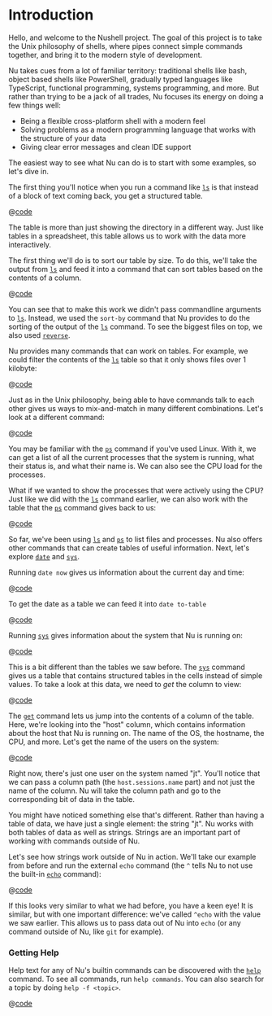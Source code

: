 # Introduction

Hello, and welcome to the Nushell project. The goal of this project is to take the Unix philosophy of shells, where pipes connect simple commands together, and bring it to the modern style of development.

Nu takes cues from a lot of familiar territory: traditional shells like bash, object based shells like PowerShell, gradually typed languages like TypeScript, functional programming, systems programming, and more. But rather than trying to be a jack of all trades, Nu focuses its energy on doing a few things well:

- Being a flexible cross-platform shell with a modern feel
- Solving problems as a modern programming language that works with the structure of your data
- Giving clear error messages and clean IDE support

The easiest way to see what Nu can do is to start with some examples, so let's dive in.

The first thing you'll notice when you run a command like [`ls`](commands/ls.md) is that instead of a block of text coming back, you get a structured table.

@[code](@snippets/introduction/ls_example.sh)

The table is more than just showing the directory in a different way. Just like tables in a spreadsheet, this table allows us to work with the data more interactively.

The first thing we'll do is to sort our table by size. To do this, we'll take the output from [`ls`](commands/ls.md) and feed it into a command that can sort tables based on the contents of a column.

@[code](@snippets/introduction/ls_sort_by_reverse_example.sh)

You can see that to make this work we didn't pass commandline arguments to [`ls`](commands/ls.md). Instead, we used the `sort-by` command that Nu provides to do the sorting of the output of the [`ls`](commands/ls.md) command. To see the biggest files on top, we also used [`reverse`](commands/reverse.md).

Nu provides many commands that can work on tables. For example, we could filter the contents of the [`ls`](commands/ls.md) table so that it only shows files over 1 kilobyte:

@[code](@snippets/introduction/ls_where_example.sh)

Just as in the Unix philosophy, being able to have commands talk to each other gives us ways to mix-and-match in many different combinations. Let's look at a different command:

@[code](@snippets/introduction/ps_example.sh)

You may be familiar with the [`ps`](commands/ps.md) command if you've used Linux. With it, we can get a list of all the current processes that the system is running, what their status is, and what their name is. We can also see the CPU load for the processes.

What if we wanted to show the processes that were actively using the CPU? Just like we did with the [`ls`](commands/ls.md) command earlier, we can also work with the table that the [`ps`](commands/ps.md) command gives back to us:

@[code](@snippets/introduction/ps_where_example.sh)

So far, we've been using [`ls`](commands/ls.md) and [`ps`](commands/ps.md) to list files and processes. Nu also offers other commands that can create tables of useful information. Next, let's explore [`date`](commands/date.md) and [`sys`](commands/sys.md).

Running `date now` gives us information about the current day and time:

@[code](@snippets/introduction/date_example.sh)

To get the date as a table we can feed it into `date to-table`

@[code](@snippets/introduction/date_table_example.sh)

Running [`sys`](commands/sys.md) gives information about the system that Nu is running on:

@[code](@snippets/introduction/sys_example.sh)

This is a bit different than the tables we saw before. The [`sys`](commands/sys.md) command gives us a table that contains structured tables in the cells instead of simple values. To take a look at this data, we need to _get_ the column to view:

@[code](@snippets/introduction/sys_get_example.sh)

The [`get`](commands/get.md) command lets us jump into the contents of a column of the table. Here, we're looking into the "host" column, which contains information about the host that Nu is running on. The name of the OS, the hostname, the CPU, and more. Let's get the name of the users on the system:

@[code](@snippets/introduction/sys_get_nested_example.sh)

Right now, there's just one user on the system named "jt". You'll notice that we can pass a column path (the `host.sessions.name` part) and not just the name of the column. Nu will take the column path and go to the corresponding bit of data in the table.

You might have noticed something else that's different. Rather than having a table of data, we have just a single element: the string "jt". Nu works with both tables of data as well as strings. Strings are an important part of working with commands outside of Nu.

Let's see how strings work outside of Nu in action. We'll take our example from before and run the external `echo` command (the `^` tells Nu to not use the built-in [`echo`](commands/echo.md) command):

@[code](@snippets/introduction/sys_get_external_echo_example.sh)

If this looks very similar to what we had before, you have a keen eye! It is similar, but with one important difference: we've called `^echo` with the value we saw earlier. This allows us to pass data out of Nu into `echo` (or any command outside of Nu, like `git` for example).

### Getting Help

Help text for any of Nu's builtin commands can be discovered with the [`help`](commands/help.md) command. To see all commands, run `help commands`. You can also search for a topic by doing `help -f <topic>`.

@[code](@snippets/introduction/help_example.sh)
